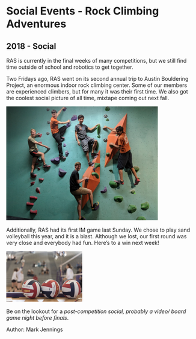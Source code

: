 # Social Events - Rock Climbing Adventures
## 2018 - Social

RAS is currently in the final weeks of many competitions, but we still find time outside of school and robotics to get together.

Two Fridays ago, RAS went on its second annual trip to Austin Bouldering Project, an enormous indoor rock climbing center. Some of our members are experienced climbers, but for many it was their first time. We also got the coolest social picture of all time, mixtape coming out next fall.

<img alt="RAS member on rock wall" src="/src/_posts//blog/2018-04-02-social/1.png" style="max-width:80%">

Additionally, RAS had its first IM game last Sunday. We chose to play sand volleyball this year, and it is a blast. Although we lost, our first round was very close and everybody had fun. Here’s to a win next week!

<img alt="volleyballs" src="/src/_posts//blog/2018-04-02-social/2.png" style="max-width:40%">

Be on the lookout for a *post-competition social, probably a video/ board game night before finals*.

Author: Mark Jennings
